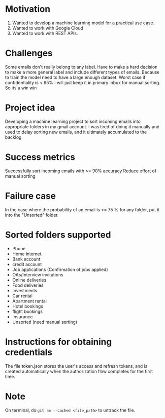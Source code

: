 # Motivation
1) Wanted to develop a machine learning model for a practical use case.
2) Wanted to work with Google Cloud
3) Wanted to work with REST APIs.

# Challenges
Some emails don't really belong to any label. Have to make a hard decision to make a more general label and include
different types of emails. Because to train the model need to have a large enough dataset. Worst case if confidentiality is < 95%
i will just keep it in primary inbox for manual sorting. So its a win win

# Project idea
Developing a machine learning project to sort incoming emails into appropriate folders in my gmail account.
I was tired of doing it manually and used to delay sorting new emails, and it ultimately accumulated to the backlog.

# Success metrics
Successfully sort incoming emails with >= 90% accuracy
Reduce effort of manual sorting

# Failure case
In the case where the probability of an email is <= 75 % for any folder, put it into the "Unsorted" folder.

# Sorted folders supported
- Phone
- Home internet
- Bank account
- credit account
- Job applications (Confirmation of jobs applied)
- OAs/Interview invitations
- Online deliveries
- Food deliveries
- Investments
- Car rental
- Apartment rental
- Hotel bookings
- flight bookings
- Insurance
- Unsorted (need manual sorting)

# Instructions for obtaining credentials
The file token.json stores the user's access and refresh tokens, and is
created automatically when the authorization flow completes for the first
time.

# Note
On terminal, do `git rm --cached <file_path>` to untrack the file.